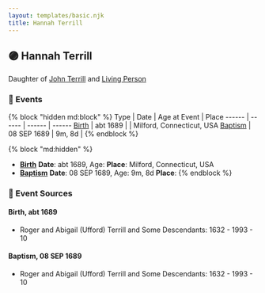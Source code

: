 ```yaml
---
layout: templates/basic.njk
title: Hannah Terrill
---
```

## 🟣 Hannah Terrill

Daughter of [John Terrill](/people/6/65221157) and [Living Person](/people/4/48582652)

### 📆 Events

{% block "hidden md:block" %}
Type | Date | Age at Event | Place
------ | ------ | ------ | ------
[Birth](#event-event-2) | abt 1689 |  | Milford, Connecticut, USA
[Baptism](#event-event-0) | 08 SEP 1689 | 9m, 8d |
{% endblock %}

{% block "md:hidden" %}
- **[Birth](#event-event-2)**
**Date**: abt 1689, Age:
**Place**: Milford, Connecticut, USA
- **[Baptism](#event-event-0)**
**Date**: 08 SEP 1689, Age: 9m, 8d
**Place**:
{% endblock %}

### 📰 Event Sources

#### <a id="event-event-2"></a> Birth, abt 1689
* Roger and Abigail (Ufford) Terrill and Some Descendants: 1632 - 1993  - 10

#### <a id="event-event-0"></a> Baptism, 08 SEP 1689
* Roger and Abigail (Ufford) Terrill and Some Descendants: 1632 - 1993  - 10